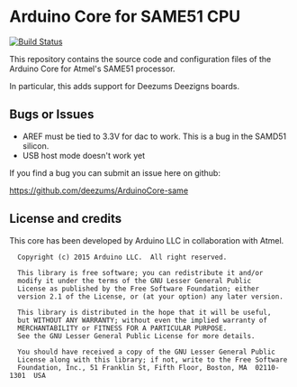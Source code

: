 # Arduino Core for SAME51 CPU

[![Build Status](https://github.com/adafruit/ArduinoCore-samd/workflows/Build/badge.svg)](https://github.com/adafruit/ArduinoCore-samd/actions)

This repository contains the source code and configuration files of the Arduino Core
for Atmel's SAME51 processor.

In particular, this adds support for Deezums Deezigns boards. 

## Bugs or Issues

* AREF must be tied to 3.3V for dac to work. This is a bug in the SAMD51 silicon.
* USB host mode doesn't work yet

If you find a bug you can submit an issue here on github:

https://github.com/deezums/ArduinoCore-same

## License and credits

This core has been developed by Arduino LLC in collaboration with Atmel.

```
  Copyright (c) 2015 Arduino LLC.  All right reserved.

  This library is free software; you can redistribute it and/or
  modify it under the terms of the GNU Lesser General Public
  License as published by the Free Software Foundation; either
  version 2.1 of the License, or (at your option) any later version.

  This library is distributed in the hope that it will be useful,
  but WITHOUT ANY WARRANTY; without even the implied warranty of
  MERCHANTABILITY or FITNESS FOR A PARTICULAR PURPOSE.
  See the GNU Lesser General Public License for more details.

  You should have received a copy of the GNU Lesser General Public
  License along with this library; if not, write to the Free Software
  Foundation, Inc., 51 Franklin St, Fifth Floor, Boston, MA  02110-1301  USA
```
